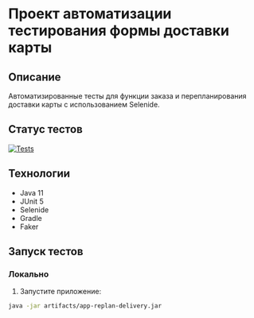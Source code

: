 # Проект автоматизации тестирования формы доставки карты

## Описание
Автоматизированные тесты для функции заказа и перепланирования доставки карты с использованием Selenide.

## Статус тестов
[![Tests](https://github.com/aliyavoronkina/patterns/actions/workflows/main.yml/badge.svg)](https://github.com/aliyavoronkina/patterns/actions)

## Технологии
- Java 11
- JUnit 5
- Selenide
- Gradle
- Faker

## Запуск тестов

### Локально
1. Запустите приложение:
```bash
java -jar artifacts/app-replan-delivery.jar
